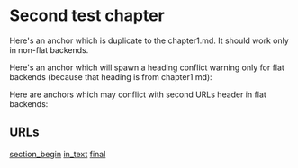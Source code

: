 # Second test chapter

<span id="section_begin"></span>

Here's an anchor which is duplicate to the chapter1.md.  It should work only in non-flat backends.

Here's an anchor which will spawn a heading conflict warning only for flat backends (because that heading is from chapter1.md): <span id="final"></span>

Here are anchors which may conflict with second URLs header in flat backends: <span id="urls-1"></span> <span id="urls-2"></span>

## URLs

[section_begin](#section_begin)
[in_text](#in_text)
[final](#final)
